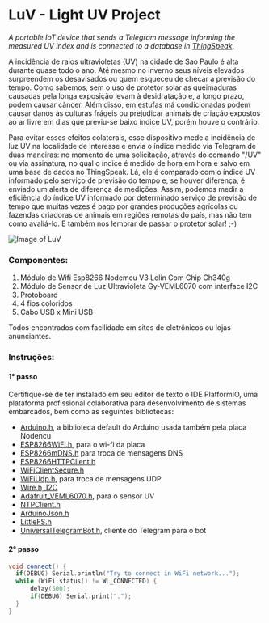 # LuV - Light UV Project
_A portable IoT device that sends a Telegram message informing the measured UV index and is connected to a database in [ThingSpeak](https://thingspeak.com/)._

A incidência de raios ultravioletas (UV) na cidade de Sao Paulo é alta durante quase todo o ano. Até mesmo no inverno seus níveis elevados  
surpreendem os desavisados ou quem esqueceu de checar a previsão do tempo. Como sabemos, sem o uso de protetor solar as queimaduras causadas 
pela longa exposição levam à desidratação e, a longo prazo, podem causar câncer. Além disso, em estufas má condicionadas podem causar danos às
culturas frágeis ou prejudicar animais de criação expostos ao ar livre em dias que previu-se baixo índice UV, porém houve o contrário.

Para evitar esses efeitos colaterais, esse dispositivo mede a incidência de luz UV na localidade de interesse e envia o índice medido via 
Telegram de duas maneiras: no momento de uma solicitação, através do comando "/UV" ou via assinatura, no qual o índice é medido de hora em hora 
e salvo em uma base de dados no ThingSpeak. Lá, ele é comparado com o índice UV informado pelo serviço de previsão do tempo e, se houver diferença,
é enviado um alerta de diferença de medições. Assim, podemos medir a eficiência do índice UV informado por determinado serviço de previsão de tempo
que muitas vezes é pago por grandes produções agrícolas ou fazendas criadoras de animais em regiões remotas do país, mas não tem como avaliá-lo. 
E também nos lembrar de passar o protetor solar! ;-)

![Image of LuV](https://github.com/carimeb/LUVproject/blob/main/LUVIMAGE.jpeg)


### **Componentes**:
1. Módulo de Wifi Esp8266 Nodemcu V3 Lolin Com Chip Ch340g
2. Módulo de Sensor de Luz Ultravioleta Gy-VEML6070 com interface I2C
3. Protoboard
4. 4 fios coloridos
5. Cabo USB x Mini USB 

Todos encontrados com facilidade em sites de eletrônicos ou lojas anunciantes.


### **Instruções**:

#### 1° passo

Certifique-se de ter instalado em seu editor de texto o IDE PlatformIO, uma plataforma profissional colaborativa para desenvolvimento de sistemas embarcados, bem como as seguintes bibliotecas:

* [Arduino.h](https://github.com/esp8266/Arduino), a biblioteca default do Arduino usada também pela placa Nodencu
* [ESP8266WiFi.h](https://arduino-esp8266.readthedocs.io/en/latest/esp8266wifi/readme.html), para o wi-fi da placa
* [ESP8266mDNS.h](https://arduino-esp8266.readthedocs.io/en/latest/libraries.html#mdns-and-dns-sd-responder-esp8266mdns-library) para troca de mensagens DNS
* [ESP8266HTTPClient.h](https://arduino-esp8266.readthedocs.io/en/2.7.4_a/esp8266wifi/client-examples.html)
* [WiFiClientSecure.h](https://github.com/espressif/arduino-esp32/blob/master/libraries/WiFiClientSecure/src/WiFiClientSecure.h)
* [WiFiUdp.h](https://arduino-esp8266.readthedocs.io/en/latest/esp8266wifi/udp-class.html?highlight=wifiudp), para troca de mensagens UDP
* [Wire.h, I2C](https://github.com/esp8266/Arduino/tree/master/libraries/Wire)
* [Adafruit_VEML6070.h](https://github.com/adafruit/Adafruit_VEML6070), para o sensor UV
* [NTPClient.h](https://www.arduino.cc/reference/en/libraries/ntpclient/)
* [ArduinoJson.h](https://arduinojson.org/)
* [LittleFS.h](https://github.com/lorol/LITTLEFS)
* [UniversalTelegramBot.h](https://www.arduino.cc/reference/en/libraries/universaltelegrambot/), cliente do Telegram para o bot

#### 2° passo



```C++
void connect() {
  if(DEBUG) Serial.println("Try to connect in WiFi network...");
  while (WiFi.status() != WL_CONNECTED) {
      delay(500);
      if(DEBUG) Serial.print(".");
  }
}
```
